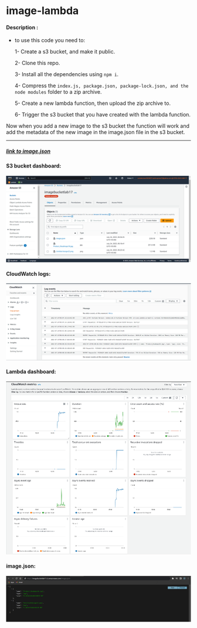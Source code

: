 # image-lambda

#### Description :

- to use this code you need to:

  1- Create a s3 bucket, and make it public.

  2- Clone this repo.

  3- Install all the dependencies using `npm i`.

  4- Compress the `index.js, package.json, package-lock.json, and the node modules` folder to a zip archive.

  5- Create a new lambda function, then upload the zip archive to.
  
  6- Trigger the s3 bucket that you have created with the lambda function.

Now when you add a new image to the s3 bucket the function will work and add the metadata of the new image in the image.json file in the s3 bucket.

---

##### [link to image.json](https://imagebucketlab17.s3.amazonaws.com/images.json)

#### S3 bucket dashboard:

![Alt text](assets/image.png)

#### CloudWatch logs:

![Alt text](assets/image-2.png)

#### Lambda dashboard:

![Alt text](assets/image-1.png)

#### image.json:

![alt](assets/image2.png)
